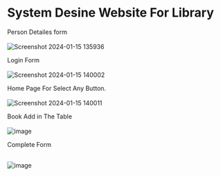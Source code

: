 # System Desine Website For Library
Person Detailes form
<br>
<br>
![Screenshot 2024-01-15 135936](https://github.com/MohdHadi72/System-Desine/assets/154020781/43af7c3f-ac72-47e4-ae1e-d470322bf688)

Login Form
<br>
<br>
![Screenshot 2024-01-15 140002](https://github.com/MohdHadi72/System-Desine/assets/154020781/083fad0a-5bb4-4ca9-95f0-25cb51d38599)

Home Page For Select Any Button.
<br>
<br>
![Screenshot 2024-01-15 140011](https://github.com/MohdHadi72/System-Desine/assets/154020781/9aecaaf3-50cf-4a57-997e-699cfdc2f9bb)

Book Add in The Table 
<br>
<br>
![image](https://github.com/MohdHadi72/System-Desine/assets/154020781/e45ec616-8474-497b-86d7-a63ace3d8138)


Complete Form 
<br>
<br>

![image](https://github.com/MohdHadi72/System-Desine/assets/154020781/de119080-d302-428a-ab00-286d7d973907)



